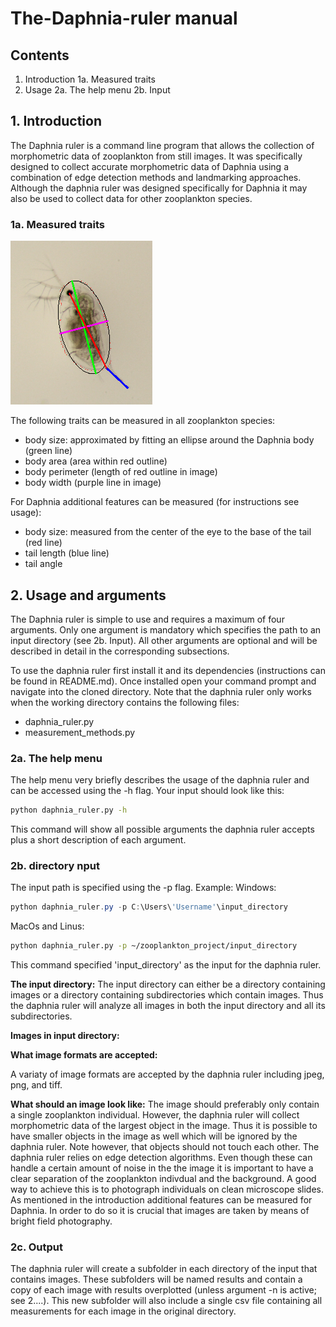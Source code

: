 # The-Daphnia-ruler manual
## Contents
1. Introduction
	1a. Measured traits
2. Usage
	2a. The help menu
	2b. Input
## 1. Introduction
The Daphnia ruler is a command line program that allows the collection of 
morphometric data of zooplankton from still images. It was specifically
designed to collect accurate morphometric data of Daphnia using a
combination of edge detection methods and landmarking approaches. Although
the daphnia ruler was designed specifically for Daphnia it may also be
used to collect data for other zooplankton species.

### 1a. Measured traits
![](images/final_product_fin.jpg)

The following traits can be measured in all zooplankton species:
* body size: approximated by fitting an ellipse around the Daphnia body 
(green line)
* body area (area within red outline)
* body perimeter (length of red outline in image)
* body width (purple line in image)

For Daphnia additional features can be measured (for instructions see usage):
* body size: measured from the center of the eye to the base of the tail 
(red line)
* tail length (blue line)
* tail angle

## 2. Usage and arguments
The Daphnia ruler is simple to use and requires a maximum of four arguments.
Only one argument is mandatory which specifies the path to an input
directory (see 2b. Input). All other arguments are optional and will be
described in detail in the corresponding subsections. 

To use the daphnia ruler first install it and its dependencies
(instructions can be found in README.md). Once installed open your
command prompt and navigate into the cloned directory. Note that the
daphnia ruler only works when the working directory contains the following
files:
* daphnia_ruler.py
* measurement_methods.py

### 2a. The help menu
The help menu very briefly describes the usage of the daphnia ruler and
can be accessed using the -h flag. Your input should look like
this:
```bash
python daphnia_ruler.py -h
```
This command will show all possible arguments the daphnia ruler accepts
plus a short description of each argument.

### 2b. directory nput
The input path is specified using the -p flag.
Example:
Windows:
```powershell
python daphnia_ruler.py -p C:\Users\'Username'\input_directory
```
MacOs and Linus:
```bash
python daphnia_ruler.py -p ~/zooplankton_project/input_directory
```
This command specified 'input_directory' as the input for the daphnia ruler.

**The input directory:**
The input directory can either be a directory containing images or a
directory containing subdirectories which contain images. Thus the daphnia
ruler will analyze all images in both the input directory and all its 
subdirectories.

**Images in input directory:**

**What image formats are accepted:**

A variaty of image formats are accepted by the daphnia ruler including jpeg, png,
and tiff. 

**What should an image look like:**
The image should preferably only contain a single zooplankton individual.
However, the daphnia ruler will collect morphometric data of the largest object
in the image. Thus it is possible to have smaller objects in the image as well
which will be ignored by the daphnia ruler. Note however, that objects should
not touch each other.
The daphnia ruler relies on edge detection algorithms. Even though these can
handle a certain amount of noise in the the image it is important to have 
a clear separation of the zooplankton indivdual and the background. A good 
way to achieve this is to photograph individuals on clean microscope slides.
As mentioned in the introduction additional features can be measured for 
Daphnia. In order to do so it is crucial that images are taken by means
of bright field photography.

### 2c. Output
The daphnia ruler will create a subfolder in each directory of the input 
that contains images. These subfolders will be named results and contain 
a copy of each image 
with results overplotted (unless argument -n is 
active; see 2....). This new subfolder will also include a single 
csv file containing all measurements for each image in the original
directory.
